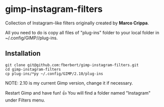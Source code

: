 # gimp-instagram-filters

Collection of Instagram-like filters originally created by **Marco Crippa**.

All you need to do is copy all files of "plug-ins" folder to your local folder in ~/.config/GIMP/<gimp-version>/plug-ins.

## Installation

```console
git clone git@github.com:fberbert/gimp-instagram-filters.git
cd gimp-instagram-filters
cp plug-ins/*py ~/.config/GIMP/2.10/plug-ins
```

NOTE: 2.10 is my current Gimp version, change it if necessary.

Restart Gimp and have fun! :+1: You will find a folder named "Instagram" under Filters menu.
